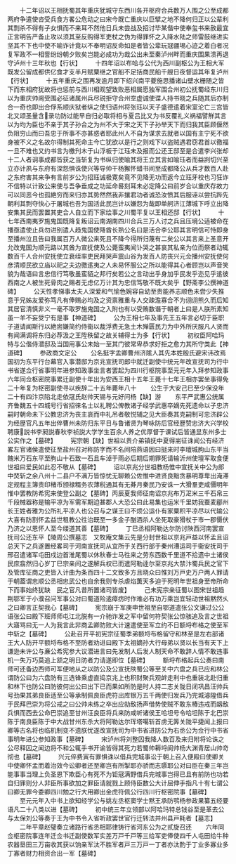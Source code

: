 <!-- { "loadSidebar": true } -->
　　十二年诏以王相抚蜀其年重庆犹城守东西川各开枢府合兵数万人围之公至成都两府争遣使咨受兵食方畧公危动之曰宋今既亡重庆以巨擘之地不降何归正以公辈利其剽杀不得有子女惧而不来耳不然他日兵未尝战及招讨毕某偕中使奉玺书来赦最宜正言明告严备止攻以须其至反购得军吏杖之伪为得罪怀之入降水陆之师雷鼓继进实坚其不下也中使不喻诈计竟以不奉明诏反命如是者皆公辈玩冦疆埸心迹之着白者况复军政不一相訾纷纷朝夕败矣岂能必成功为哉公出未至秦泸州畔而重庆围果溃再退守泸州十三年秋也【行状】
　　十四年诏以布哈与公代为西川副枢公为王相大军既发公留成都供亿食才支半月赋粟继之官船不足括商民船千艘日夜督运其年复泸州【行状】
　　十五年重庆之围再发逾月即下绍兴南平夔施思播诸山壁水栅随之皆下而东相府犹故将也惩前与西川相观望致败恶相属愿独军围合州初公抚蜀经东川归以为重庆帅阃受围必征诸属州兵尽锐拒守合州空虚诚使谍人持书晓之兵随其后亦制合一奇也即出合俘系顺庆狱者纵之使归语州将张珏以天子盛德逺着宋室沦亡三宫皆北又颂圣量含录功防过能早自归必取将相与夏吕比又为书反覆礼义祸福譬觧其言以为均为臣也不亲于其子孙合之为州不大于宋之天下子孙举天下而归我其臣顾偃然负阻穷山而曰吾忠于所事不亦甚惑者耶此州人不自为谋求去就者以国有主宁死不欲身被不义之名故尔得制其死命主今亡犹欲以是行之则戏下以盗贼遇君窃君首以徼福一旦不难也又约书言为檄刋木于山浮板于江珏未及报而公还王邸至是合遣李兴张却十二人者诇事成都皆获之当斩复为书纵归使喻其将王立其言如喻珏者而益剀切兴至立亦计夙与东府有深怨惧诛使兴等导帅干杨獬怀蜡书间至成都降公从兵才数百人赴之东府害其来争有言前岁公为招珏诚极寛矣竟不见降无功而返今立珏牙校也习狂诈不信特以计致公来使与吾争垂成之功延命晷刻耳未必定降公曰前岁合以重庆存故力可以同恶今也孤絶穷而来归亦其势然然我非攘君功者诚恐汝愤其后服诬以尝抗跸先朝利其剽夺快心于屠城也吾为国活此民岂计以嫌怨为哉即单舸济江薄城下呼立出降安集其民而罢置其吏合人自立而下家绘事之川蜀平复以王相还邸【行状】
　　十七年西南夷罗施鬼国既降复叛诏云南湖南四川合兵三万人讨之兵且压境公适被命在播亟遣使止兵勿进别遣人趋鬼国使降酋长熟公名曰是活合李公耶其言明信可恃即身至播州泣且告曰我属百万人微公来死且不降今得所归蔑有二矣公以其言来上圣意开允改鬼国为顺元路以其酋为宣抚使及公薨蛮夷闻讣哭之甚哀其私亲为位而祭者动辄数百千人合州安抚使立衰绖率吏民拜哭声震山谷为发百人防丧兴元佥播州安抚使何彦清顺民欲立庙以祀之夫边徼逺夷之人未易怀服公之所以能得其心者顾岂以声音笑貌为哉语曰言忠信行笃敬虽蛮貊之邦行矣若公之言动出乎身加乎民发乎迩见乎逺彼西南之人被生死骨肉之赐者无虑亿万计其为忠信笃敬不既大矣乎【野斋李公撰神道碑】
　　公天性孝悌事太夫人深爱和气愉色婉容自幼至贵能养志顺色未尝少失推意于兄姊友爱弥笃凡有俸赐必均及之资禀雅重与人交疎澹寡合不为诩诩熊久而后知其居官清慎非义一毫不取罗施鬼国之入附也有以受贿数谮于朝者上曰是人朕所素知虽一羊不妄受宁有是事【神道碑】
　　公为王相七年及事先王五年言必切于臣职子道请闻斯行以絶耑嫌简约侍衞以裁浮费无急土木殚匮民力为中外所厌服凡人贤而有闻满调将东归必荐汲之王陞秩留之故关辅得士为多【行状】
　　初权臣阿哈玛特与公偕侍潜邸及当国用事公未始一至其门彼常卑恭求好拒之愈力其所守类此【神道碑】
　　参政商文定公
　　公名挺字孟卿曹州济隂人其先本姓殷氏避宋讳改焉国初为东平行台幕官入事潜邸为京兆宣抚司郎中就迁副使中统元年改宣抚司为行中书省遂佥行省事明年进参知政事坐言者罢起为四川行枢院事至元元年入拜参知政事六年同佥枢密院事累迁副使十年出为安西王相十五年王薨十七年王相亦罢坐事得免二十年复为枢密副使寻以疾辞二十五年薨年八十
　　公生于大安己巳至少保没年二十有四汴京陷北走依冦氏赵帅天锡与元好问杨【缺】游
　　东平严武惠公统属齐鲁魏五十四城号行省招徕名士以礼聘公俾教诸子经学武惠卒嫡先死遗命以子忠济嗣时朝命未下公教忠济为丧主哀而中礼吊者敬悦辅之见大臣奏其克嗣制可忠济辟公为经歴官凡五年出倅曹州未防归东平日与鲁诸贤为琴咏防后官经歴赞忠济大兴学校聘康説书李昶説春秋李祯説大学学生百余人养之优厚督于课试后皆通显东州多士公实作之【墓碑】
　　宪宗朝【缺】世祖以贵介弟镇抚中夏得耑征诛闻公有经济畧左官诸侯遣使征至盐州召对称防字而不名间陪燕语因曰挺来时李璮城朐山东平当餽米万石东平至朐山十石致一石且车淖于雨必后期后期罪死请输沂州使璮军取食便世祖曰爱民如此忍不敬从【墓碑】
　　诏以京兆分世祖教杨惟中宣抚关中公为郎中焚斩之余八州十二县户不满万皆惊忧无聊赖公佐惟中进贤良黜贪暴明尊卑出淹滞定规程主簿责印楮币颁禄糈务农薄税通其有无朞月秦民乃安诛一大猾羣吏咸慑明年惟中罢教防希宪来使登公副之【墓碑】丙辰夏我师征南诏京兆布万疋米三千石帛三千段械器称是输平凉为军需军期迫甚郡人大恐公曰此易集也运米千里妨我蚕麦郿州长王姓者雅为公所礼平凉人也公召与之谋王曰不烦公运仆有家粟积平凉尽以代输公大喜有防割怀孟益世租教公徃治既至一多金子酗酒杀人坐死取豪猾杖于市一郡慑伏乃济之以恩怀人至今缕道其善【墓碑】
　　丁巳丞相阿勒达尔防讨陜西河南罢宣抚司公还东平【陵周公撰墓志　又牧庵文集云先是分封世祖以京兆戸益以怀孟且诏总天下之兵遂置经畧司于河南宣抚司从宜所于关西行部于秦州漕运司于衞安抚司于邢召遣诸军屯田戍边首淮尾蜀以休秋春士马徃来之劳东西数千里道不拾遗中土诸侯民庶翕然归心岁丁巳宗亲间之遂解兵权已而遣阿勒逹尔至京兆大禁汴蜀兵民之官下及管库征商之吏皆入计曲为条百四十二文致多方且晓众曰惟刘万戸史万户两人罪请于朝葢谓忠顺公丞相忠武公也自余我则专杀虐焰薫天多迫于死明年世祖身至帝所命下而事始终犹缺　民之官凡昔所置诸司皆废】
　　己未宪宗亲征蜀以图宋世祖趋荆鄂军于小濮召问军事公对曰蜀道险逺瘴疠时作难必有功万乘岂宜轻动世祖黙然乆之曰卿言正契我心【墓碑】
　　宪宗崩于军庚申世祖至自鄂道遣张公文谦过公公语张公曰殿下班师师屯江北脱有一介驰诈发之军中留何符契张公惊骇追及言之世祖大寤骂曰无一人为我言此非商孟卿防败大计速遣使至军立约不日额埒布格之使至军中斩之【墓碑】
　　公赴召开平初宪宗征蜀季弟额埒布格留守和林至是左右部诸王大人防开平额埒布格不至防者劝进曰殿下太祖嫡孙大行母弟以贤以长当有天下上谦逊未许公与亷公希宪参大议潜进言曰先发制人后发人制天命不敢辞人情不敢违事机一失万巧莫追上颔之明日防者力请遂即位【墓碑】
　　额埒布格起兵公奏曰南师可还备边西师可军便地从之以防公及公宣抚陜蜀公等至关中六盘之兵已应和林公谓防公曰为六盘防有三选锋乘虚直捣京兆上也积财聚兵观衅走利中也重装北赴归重和林下也防公曰防彼何出公曰出下已而果如所防是时人持二志关陇日闭巩昌汪帅兵号劲果其弟良臣适至公等承制佩良臣虎符出库银万五千两使归发兵乃完城濬隍借兵于民拜巴崇为将公戒之曰公帅未练之卒出应勍敌扬声借势使贼不敢东椿违戒而衂敌兵惧而西去公命巴崇追至甘州汪良臣将兵来防咸听诸侯王哈坦号令哈坦陈于北巴崇陈于南良臣陈于中大战甘州东杀大将阿勒达尔珲塔噶斩首虏无筭关陇平捷闻上报曰卿等古名将也临机制变不遗朕忧遂改宣抚司为中书省进防公为右丞公为佥行中书省事明年进公参知政事【墓碑】
　　宋泸州将刘整囚我降人数百及来归附将论诛之公尽释囚之闻边将不和公辄手书开谕皆得其死力若蜀帅耨埒阆帅杨大渊青居山帅竒彻也【墓碑】
　　兴元倅费寅有罪惧诛以借兵完城事讼于朝上召入便殿曰使卿关中使卿怀孟而着治效今讼卿者还至卿岂有所掣耶亦骄而志隳耶公对曰臣在秦三年岂能事事当理上负圣恩下欺臣心有死不为钜冦满野借兵完城事岂得已且有前防也功若自归罪则分人非臣所事欲加之罪臣请就戮上顾侍臣数公大计屈伸手指凡十有七谓公曰卿无罪今委卿四川勉之行大用卿出金虎符佩公行四川行枢密院事【墓碑】
　　至元元年入中书上欲知经学公与姚左丞枢窦学士黙王承防鹗杨参政果纂五经要语凡二十八类以进【墓碑】
　　初中统三年立领部以阿哈玛特总钱谷至是革去公与太保刘公等奏于王为中书令入省听政罢世官行迁转法并州县戸耗者【墓志】
　　二年平章赵璧奏立诸路行省丞相耶律铸行省河东公为之贰旋召还
　　六年同佥枢密院事连年迁佥书迁副使数军实差万戸千戸等三给军吏俸使四千人屯田给牛种农器垦田三万亩收其获以饷亲军汰不胜军者戸三万戸一丁者亦汰酌于丁业多寡业多丁寡者财力相资合出一军【墓碑】
